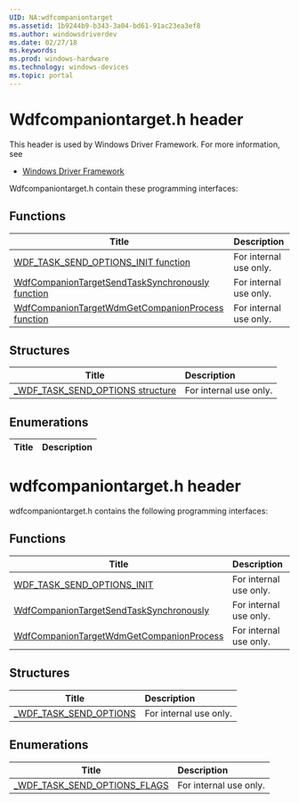 ```yaml
---
UID: NA:wdfcompaniontarget
ms.assetid: 1b9244b9-b343-3a04-bd61-91ac23ea3ef8
ms.author: windowsdriverdev
ms.date: 02/27/18
ms.keywords: 
ms.prod: windows-hardware
ms.technology: windows-devices
ms.topic: portal
---
```


# Wdfcompaniontarget.h header



This header is used by Windows Driver Framework. For more information, see
- [Windows Driver Framework](../_wdf/index.md)

Wdfcompaniontarget.h contain these programming interfaces:


## Functions

| Title   | Description   |
| ---- |:---- |
| [WDF_TASK_SEND_OPTIONS_INIT function](nf-wdfcompaniontarget-wdf_task_send_options_init.md) | For internal use only. |
| [WdfCompanionTargetSendTaskSynchronously function](nf-wdfcompaniontarget-wdfcompaniontargetsendtasksynchronously.md) | For internal use only. |
| [WdfCompanionTargetWdmGetCompanionProcess function](nf-wdfcompaniontarget-wdfcompaniontargetwdmgetcompanionprocess.md) | For internal use only. |

## Structures

| Title   | Description   |
| ---- |:---- |
| [_WDF_TASK_SEND_OPTIONS structure](ns-wdfcompaniontarget-_wdf_task_send_options.md) | For internal use only. |

## Enumerations

| Title   | Description   |
| ---- |:----

# wdfcompaniontarget.h header



wdfcompaniontarget.h contains the following programming interfaces:





## Functions
| Title | Description |
| ---- |:---- |
| [WDF_TASK_SEND_OPTIONS_INIT](nf-wdfcompaniontarget-wdf_task_send_options_init.md) | For internal use only. |
| [WdfCompanionTargetSendTaskSynchronously](nf-wdfcompaniontarget-wdfcompaniontargetsendtasksynchronously.md) | For internal use only. |
| [WdfCompanionTargetWdmGetCompanionProcess](nf-wdfcompaniontarget-wdfcompaniontargetwdmgetcompanionprocess.md) | For internal use only. |



## Structures
| Title | Description |
| ---- |:---- |
| [_WDF_TASK_SEND_OPTIONS](ns-wdfcompaniontarget-_wdf_task_send_options.md) | For internal use only. |


## Enumerations
| Title | Description |
| ---- |:---- |
| [_WDF_TASK_SEND_OPTIONS_FLAGS](ne-wdfcompaniontarget-_wdf_task_send_options_flags.md) | For internal use only. |